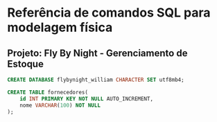 # Referência de comandos SQL para modelagem física 

## Projeto: Fly By Night - Gerenciamento de Estoque 


```sql
CREATE DATABASE flybynight_william CHARACTER SET utf8mb4;
```

```sql
CREATE TABLE fornecedores(
    id INT PRIMARY KEY NOT NULL AUTO_INCREMENT,
    nome VARCHAR(100) NOT NULL 
);
```